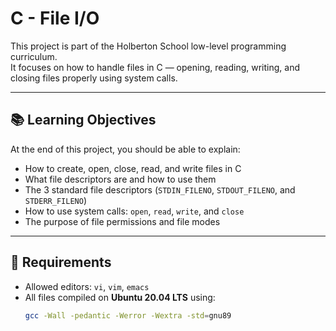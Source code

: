 # C - File I/O

This project is part of the Holberton School low-level programming curriculum.  
It focuses on how to handle files in C — opening, reading, writing, and closing files properly using system calls.

---

## 📚 Learning Objectives

At the end of this project, you should be able to explain:
- How to create, open, close, read, and write files in C
- What file descriptors are and how to use them
- The 3 standard file descriptors (`STDIN_FILENO`, `STDOUT_FILENO`, and `STDERR_FILENO`)
- How to use system calls: `open`, `read`, `write`, and `close`
- The purpose of file permissions and file modes

---

## 🧩 Requirements

- Allowed editors: `vi`, `vim`, `emacs`
- All files compiled on **Ubuntu 20.04 LTS** using:
  ```bash
  gcc -Wall -pedantic -Werror -Wextra -std=gnu89
